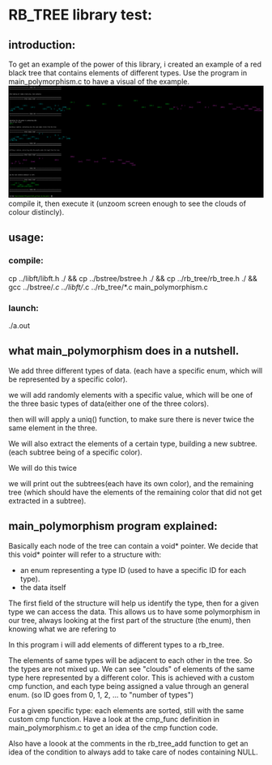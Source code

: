 # RB_TREE library test:

## introduction:
To get an example of the power of this library, i created an example of a
red black tree that contains elements of different types. Use the program in
main_polymorphism.c to have a visual of the example.
![](https://github.com/charMstr/libft_42cursus/blob/master/test_rb_tree_mains/rb_tree_example.png)
compile it, then execute it (unzoom screen enough to see the clouds of colour
distincly).

## usage:
### compile:
cp ../libft/libft.h ./ && cp ../bstree/bstree.h ./ && cp ../rb_tree/rb_tree.h ./ && \
gcc ../bstree/*.c ../libft/*.c ../rb_tree/*.c main_polymorphism.c

### launch:
./a.out

## what main_polymorphism does in a nutshell.

We add three different types of data. (each have a specific enum, which will be
represented by a specific color).

we will add randomly elements with a specific value, which will be one of the
three basic types of data(either one of the three colors).

then will will apply a uniq() function, to make sure there is never twice the
same element in the three.

We will also extract the elements of a certain type, building a new subtree.
(each subtree being of a specific color).

We will do this twice

we will print out the subtrees(each have its own color), and the remaining tree
(which should have the elements of the remaining color that did not get
extracted in a subtree).


## main_polymorphism program explained:

Basically each node of the tree can contain a void* pointer.
We decide that this void* pointer will refer to a structure with:
- an enum representing a type ID (used to have a specific ID for each type).
- the data itself

The first field of the structure will help us identify the type, then for a 
given type we can access the data. This allows us to have some polymorphism in
our tree, always looking at the first part of the structure (the enum), then
knowing what we are refering to

In this program i will add elements of different types to a rb_tree.

The elements of same types will be adjacent to each other in the tree.
So the types are not mixed up. We can see "clouds" of elements of the same type
here represented by a different color.
This is achieved with a custom cmp function, and each type being assigned a
value through an general enum.
(so ID goes from 0, 1, 2, ... to "number of types")

For a given specific type: each elements are sorted, still with the same custom
cmp function. Have a look at the cmp_func definition in main_polymorphism.c to 
get an idea of the cmp function code.

Also have a loook at the comments in the rb_tree_add function to get an idea
of the condition to always add to take care of nodes containing NULL.
